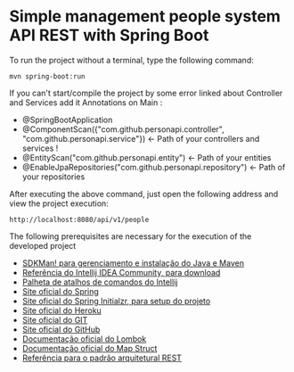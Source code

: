 # Simple management people system API REST with Spring Boot

To run the project without a terminal, type the following command:

```shell script
mvn spring-boot:run 
```
If you can't start/compile the project by some error linked about Controller and Services add it Annotations on Main :

- @SpringBootApplication
- @ComponentScan({"com.github.personapi.controller", "com.github.personapi.service"}) <- Path of your controllers and services !
- @EntityScan("com.github.personapi.entity") <- Path of your entities
- @EnableJpaRepositories("com.github.personapi.repository") <- Path of your repositories

After executing the above command, just open the following address and view the project execution:


```
http://localhost:8080/api/v1/people
```


The following prerequisites are necessary for the execution of the developed project

* [SDKMan! para gerenciamento e instalação do Java e Maven](https://sdkman.io/)
* [Referência do Intellij IDEA Community, para download](https://www.jetbrains.com/idea/download)
* [Palheta de atalhos de comandos do Intellij](https://resources.jetbrains.com/storage/products/intellij-idea/docs/IntelliJIDEA_ReferenceCard.pdf)
* [Site oficial do Spring](https://spring.io/)
* [Site oficial do Spring Initialzr, para setup do projeto](https://start.spring.io/)
* [Site oficial do Heroku](https://www.heroku.com/)
* [Site oficial do GIT](https://git-scm.com/)
* [Site oficial do GitHub](http://github.com/)
* [Documentação oficial do Lombok](https://projectlombok.org/)
* [Documentação oficial do Map Struct](https://mapstruct.org/)
* [Referência para o padrão arquitetural REST](https://restfulapi.net/)

